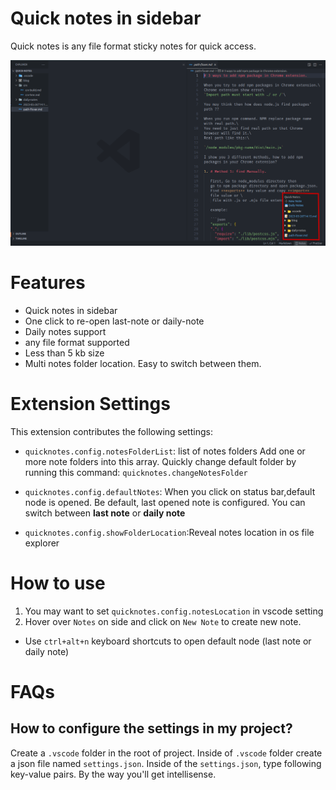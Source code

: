 # Quick notes in sidebar

Quick notes is any file format sticky notes for quick access.

![quick-notes](https://raw.githubusercontent.com/anilkumarum/quick-notes/master/quick-notes.png)

# Features

- Quick notes in sidebar
- One click to re-open last-note or daily-note
- Daily notes support
- any file format supported
- Less than 5 kb size
- Multi notes folder location. Easy to switch between them.

# Extension Settings

This extension contributes the following settings:

- `quicknotes.config.notesFolderList`: list of notes folders
  Add one or more note folders into this array.
  Quickly change default folder by running this command: `quicknotes.changeNotesFolder`

- `quicknotes.config.defaultNotes`:
  When you click on status bar,default node is opened.
  Be default, last opened note is configured.
  You can switch between **last note** or **daily note**

- `quicknotes.config.showFolderLocation`:Reveal notes location in os file explorer

# How to use

1. You may want to set `quicknotes.config.notesLocation` in vscode setting
2. Hover over `Notes` on side and click on `New Note` to create new note.

- Use `ctrl+alt+n` keyboard shortcuts to open default node (last note or daily note)

# FAQs

## How to configure the settings in my project?

Create a `.vscode` folder in the root of project. Inside of `.vscode` folder create a json file named `settings.json`.
Inside of the `settings.json`, type following key-value pairs. By the way you'll get intellisense.
